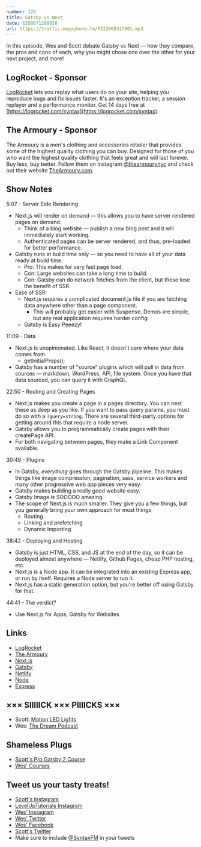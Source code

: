 ```yaml
---
number: 120
title: Gatsby vs Next
date: 1550671200938
url: https://traffic.megaphone.fm/FSI2068317801.mp3
---
```


In this episode, Wes and Scott debate Gatsby vs Next — how they compare, the pros and cons of each, why you might chose one over the other for your next project, and more!

## LogRocket - Sponsor

[LogRocket](https://logrocket.com/syntax) lets you replay what users do on your site, helping you reproduce bugs and fix issues faster. It's an exception tracker, a session replayer and a performance monitor. Get 14 days free at [https://logrocket.com/syntax](https://logrocket.com/syntax).

## The Armoury - Sponsor

The Armoury is a men's clothing and accessories retailer that provides some of the highest quality clothing you can buy. Designed for those of you who want the highest quality clothing that feels great and will last forever. Buy less, buy better. Follow them on Instagram [@thearmourynyc](https://www.instagram.com/thearmourynyc/) and check out their website [TheArmoury.com](https://thearmoury.com).

## Show Notes

5:07 - Server Side Rendering

* Next.js will render on demand — this allows you to have server rendered pages on demand.
  * Think of a blog website — publish a new blog post and it will immediately start working.
  * Authenticated pages can be server rendered, and thus, pre-loaded for better performance.
* Gatsby runs at build time only — so you need to have all of your data ready at build time.
  * Pro: This makes for very fast page load.
  * Con: Large websites can take a long time to build.
  * Con: Gatsby can do network fetches from the client, but these lose the benefit of SSR.
* Ease of SSR:
  * Next.js requires a complicated document.js file if you are fetching data anywhere other than a page component.
    * This will probably get easier with Suspense. Demos are simple, but any real application requires harder config.
  * Gatsby is Easy Peeezy!

11:09 - Data

* Next.js is unopinionated. Like React, it doesn't care where your data comes from.
  * getInitialProps();
* Gatsby has a number of "source" plugins which will pull in data from sources — markdown, WordPress, API, file system. Once you have that data sourced, you can query it with GraphQL.

22:50 - Routing and Creating Pages

* Next.js makes you create a page in a pages directory. You can nest these as deep as you like. If you want to pass query params, you must do so with a `?query=string`. There are several third-party options for getting around this that require a node server.
* Gatsby allows you to programmatically create pages with their createPage API.
* For both navigating between pages, they make a Link Component available.

30:49 - Plugins

* In Gatsby, *everything* goes through the Gatsby pipeline. This makes things like image compression, pagination, sass, service workers and many other progressive web app pieces very easy.
* Gatsby makes building a really good website easy.
* Gatsby Image is SOOOOO amazing.
* The scope of Next.js is much smaller. They give you a few things, but you generally bring your own approach for most things
  * Routing
  * Linking and prefetching
  * Dynamic Importing

38:42 - Deploying and Hosting

* Gatsby is just HTML, CSS, and JS at the end of the day, so it can be deployed almost anywhere — Netlify, Github Pages, cheap PHP hosting, etc.
* Next.js is a Node app. It can be integrated into an existing Express app, or run by itself. Requires a Node server to run it.
* Next.js has a static generation option, but you're better off using Gatsby for that.

44:41 - The verdict?

* Use Next.js for Apps, Gatsby for Websites

## Links

* [LogRocket](https://logrocket.com/syntax)
* [The Armoury](https://thearmoury.com/)
* [Next.js](https://nextjs.org/)
* [Gatsby](https://www.gatsbyjs.org/)
* [Netlify](https://www.netlify.com/)
* [Node](https://nodejs.org/en/)
* [Express](https://expressjs.com/)

## ××× SIIIIICK ××× PIIIICKS ×××

* Scott: [Motion LED Lights](https://amzn.to/2DtVNhO)
* Wes: [The Dream Podcast](https://www.thedream.fm/)

## Shameless Plugs

* [Scott's Pro Gatsby 2 Course](https://www.leveluptutorials.com/store/products/tutorials/lut-dd028)
* [Wes' Courses](https://www.wesbos.com/courses)

## Tweet us your tasty treats!

* [Scott's Instagram](https://www.instagram.com/stolinski/)
* [LevelUpTutorials Instagram](https://www.instagram.com/LevelUpTutorials/)
* [Wes' Instagram](https://www.instagram.com/wesbos/)
* [Wes' Twitter](https://twitter.com/wesbos)
* [Wes' Facebook](https://www.facebook.com/wesbos.developer)
* [Scott's Twitter](https://twitter.com/stolinski)
* Make sure to include [@SyntaxFM](https://twitter.com/SyntaxFM) in your tweets
